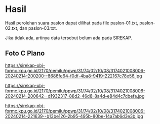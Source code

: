 # Hasil

Hasil perolehan suara paslon dapat dilihat pada file paslon-01.txt, paslon-02.txt, dan paslon-03.txt.

Jika tidak ada, artinya data tersebut belum ada pada SIREKAP.

## Foto C Plano

https://sirekap-obj-formc.kpu.go.id/2170/pemilu/ppwp/31/74/02/10/08/3174021008006-20240214-200200--8686fe64-f0df-4ba8-9419-222167c78e56.jpg

https://sirekap-obj-formc.kpu.go.id/2170/pemilu/ppwp/31/74/02/10/08/3174021008006-20240214-200642--d1932317-88d2-46d8-8a4d-e84d4c7dbefa.jpg

https://sirekap-obj-formc.kpu.go.id/2170/pemilu/ppwp/31/74/02/10/08/3174021008006-20240214-221639--b13be126-2b95-495b-80be-14a7ab6d3e3b.jpg
